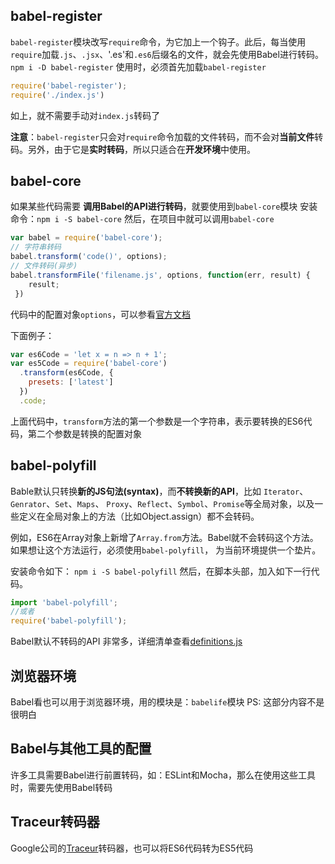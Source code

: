 ## babel-register
`babel-register`模块改写`require`命令，为它加上一个钩子。此后，每当使用`require`加载`.js`、`.jsx`、'.es'和`.es6`后缀名的文件，就会先使用Babel进行转码。
`npm i -D babel-register`
使用时，必须首先加载`babel-register`
```js
require('babel-register');
require('./index.js')
```
如上，就不需要手动对`index.js`转码了

**注意**：`babel-register`只会对`require`命令加载的文件转码，而不会对**当前文件**转码。另外，由于它是**实时转码**，所以只适合在**开发环境**中使用。

## babel-core
如果某些代码需要 **调用Babel的API进行转码**，就要使用到`babel-core`模块
安装命令：`npm i -S babel-core`
然后，在项目中就可以调用`babel-core`
```js
var babel = require('babel-core');
// 字符串转码
babel.transform('code()', options);
// 文件转码(异步)
babel.transformFile('filename.js', options, function(err, result) {
    result;
 })
```
代码中的配置对象`options`，可以参看[官方文档](http://babeljs.io/docs/usage/api/)

下面例子：
```js
var es6Code = 'let x = n => n + 1';
var es5Code = require('babel-core')
  .transform(es6Code, {
    presets: ['latest']
  })
  .code;
  ```
  上面代码中，`transform`方法的第一个参数是一个字符串，表示要转换的ES6代码，第二个参数是转换的配置对象

## babel-polyfill
Bable默认只转换**新的JS句法(syntax)**，而**不转换新的API**，比如 `Iterator`、`Genrator`、`Set`、`Maps`、
`Proxy`、`Reflect`、`Symbol`、`Promise`等全局对象，以及一些定义在全局对象上的方法（比如Object.assign）都不会转码。

例如，ES6在Array对象上新增了`Array.from`方法。Babel就不会转码这个方法。如果想让这个方法运行，必须使用`babel-polyfill`，
为当前环境提供一个垫片。

安装命令如下：
`npm i -S babel-polyfill`
然后，在脚本头部，加入如下一行代码。
```js
import 'babel-polyfill';
//或者
require('babel-polyfill');
```
Babel默认不转码的API 非常多，详细清单查看[definitions.js](https://github.com/babel/babel/blob/master/packages/babel-plugin-transform-runtime/src/definitions.js)

## 浏览器环境
Babel看也可以用于浏览器环境，用的模块是：`babelife`模块
PS: 这部分内容不是很明白

## Babel与其他工具的配置
许多工具需要Babel进行前置转码，如：ESLint和Mocha，那么在使用这些工具时，需要先使用Babel转码

## Traceur转码器
Google公司的[Traceur](https://github.com/google/traceur-compiler)转码器，也可以将ES6代码转为ES5代码


